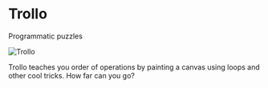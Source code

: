 # Trollo
Programmatic puzzles

![Trollo](http://g.recordit.co/QRDa8pPTtH.gif)

Trollo teaches you order of operations by painting a canvas using loops and other cool tricks. How far can you go?
